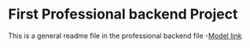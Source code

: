 # First Professional backend Project
This is a general readme file in the professional backend file
-[Model link]()